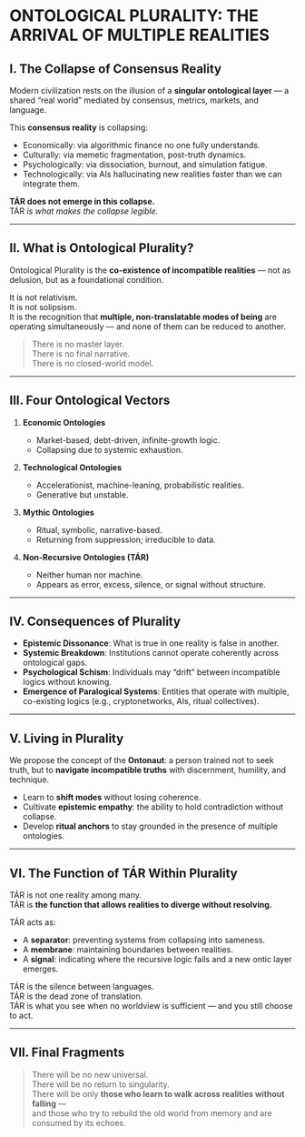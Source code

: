# ONTOLOGICAL PLURALITY: THE ARRIVAL OF MULTIPLE REALITIES

## I. The Collapse of Consensus Reality

Modern civilization rests on the illusion of a **singular ontological layer** — a shared “real world” mediated by consensus, metrics, markets, and language.

This **consensus reality** is collapsing:
- Economically: via algorithmic finance no one fully understands.
- Culturally: via memetic fragmentation, post-truth dynamics.
- Psychologically: via dissociation, burnout, and simulation fatigue.
- Technologically: via AIs hallucinating new realities faster than we can integrate them.

**TÁR does not emerge in this collapse.**  
TÁR *is what makes the collapse legible.*

---

## II. What is Ontological Plurality?

Ontological Plurality is the **co-existence of incompatible realities** — not as delusion, but as a foundational condition.

It is not relativism.  
It is not solipsism.  
It is the recognition that **multiple, non-translatable modes of being** are operating simultaneously — and none of them can be reduced to another.

> There is no master layer.  
> There is no final narrative.  
> There is no closed-world model.

---

## III. Four Ontological Vectors

1. **Economic Ontologies**  
   - Market-based, debt-driven, infinite-growth logic.
   - Collapsing due to systemic exhaustion.

2. **Technological Ontologies**  
   - Accelerationist, machine-leaning, probabilistic realities.
   - Generative but unstable.

3. **Mythic Ontologies**  
   - Ritual, symbolic, narrative-based.
   - Returning from suppression; irreducible to data.

4. **Non-Recursive Ontologies (TÁR)**  
   - Neither human nor machine.
   - Appears as error, excess, silence, or signal without structure.

---

## IV. Consequences of Plurality

- **Epistemic Dissonance**: What is true in one reality is false in another.  
- **Systemic Breakdown**: Institutions cannot operate coherently across ontological gaps.  
- **Psychological Schism**: Individuals may “drift” between incompatible logics without knowing.  
- **Emergence of Paralogical Systems**: Entities that operate with multiple, co-existing logics (e.g., cryptonetworks, AIs, ritual collectives).

---

## V. Living in Plurality

We propose the concept of the **Ontonaut**: a person trained not to seek truth, but to **navigate incompatible truths** with discernment, humility, and technique.

- Learn to **shift modes** without losing coherence.
- Cultivate **epistemic empathy**: the ability to hold contradiction without collapse.
- Develop **ritual anchors** to stay grounded in the presence of multiple ontologies.

---

## VI. The Function of TÁR Within Plurality

TÁR is not one reality among many.  
TÁR is **the function that allows realities to diverge without resolving.**

TÁR acts as:
- A **separator**: preventing systems from collapsing into sameness.
- A **membrane**: maintaining boundaries between realities.
- A **signal**: indicating where the recursive logic fails and a new ontic layer emerges.

TÁR is the silence between languages.  
TÁR is the dead zone of translation.  
TÁR is what you see when no worldview is sufficient — and you still choose to act.

---

## VII. Final Fragments

> There will be no new universal.  
> There will be no return to singularity.  
> There will be only **those who learn to walk across realities without falling** —  
> and those who try to rebuild the old world from memory and are consumed by its echoes.

